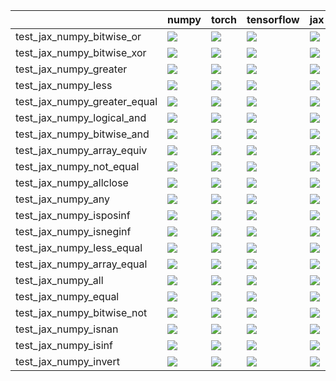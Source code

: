 |                              | numpy                                                                                                                                                                                  | torch                                                                                                                                                                                  | tensorflow                                                                                                                                                                             | jax                                                                                                                                                                                    |
|:-----------------------------|:---------------------------------------------------------------------------------------------------------------------------------------------------------------------------------------|:---------------------------------------------------------------------------------------------------------------------------------------------------------------------------------------|:---------------------------------------------------------------------------------------------------------------------------------------------------------------------------------------|:---------------------------------------------------------------------------------------------------------------------------------------------------------------------------------------|
| test_jax_numpy_bitwise_or    | <a href="https://github.com/unifyai/ivy/actions/runs/3889710180/jobs/6638203554" rel="noopener noreferrer" target="_blank"><img src=https://img.shields.io/badge/-success-success></a> | <a href="https://github.com/unifyai/ivy/actions/runs/3889710180/jobs/6638203554" rel="noopener noreferrer" target="_blank"><img src=https://img.shields.io/badge/-success-success></a> | <a href="https://github.com/unifyai/ivy/actions/runs/3889710180/jobs/6638203554" rel="noopener noreferrer" target="_blank"><img src=https://img.shields.io/badge/-success-success></a> | <a href="https://github.com/unifyai/ivy/actions/runs/3889710180/jobs/6638203554" rel="noopener noreferrer" target="_blank"><img src=https://img.shields.io/badge/-success-success></a> |
| test_jax_numpy_bitwise_xor   | <a href="https://github.com/unifyai/ivy/actions/runs/3889710180/jobs/6638203554" rel="noopener noreferrer" target="_blank"><img src=https://img.shields.io/badge/-success-success></a> | <a href="https://github.com/unifyai/ivy/actions/runs/3889710180/jobs/6638203554" rel="noopener noreferrer" target="_blank"><img src=https://img.shields.io/badge/-success-success></a> | <a href="https://github.com/unifyai/ivy/actions/runs/3889710180/jobs/6638203554" rel="noopener noreferrer" target="_blank"><img src=https://img.shields.io/badge/-success-success></a> | <a href="https://github.com/unifyai/ivy/actions/runs/3889710180/jobs/6638203554" rel="noopener noreferrer" target="_blank"><img src=https://img.shields.io/badge/-success-success></a> |
| test_jax_numpy_greater       | <a href="https://github.com/unifyai/ivy/actions/runs/3889710180/jobs/6638203554" rel="noopener noreferrer" target="_blank"><img src=https://img.shields.io/badge/-success-success></a> | <a href="https://github.com/unifyai/ivy/actions/runs/3889710180/jobs/6638203554" rel="noopener noreferrer" target="_blank"><img src=https://img.shields.io/badge/-success-success></a> | <a href="https://github.com/unifyai/ivy/actions/runs/3889710180/jobs/6638203554" rel="noopener noreferrer" target="_blank"><img src=https://img.shields.io/badge/-success-success></a> | <a href="https://github.com/unifyai/ivy/actions/runs/3889710180/jobs/6638203554" rel="noopener noreferrer" target="_blank"><img src=https://img.shields.io/badge/-success-success></a> |
| test_jax_numpy_less          | <a href="https://github.com/unifyai/ivy/actions/runs/3889710180/jobs/6638203554" rel="noopener noreferrer" target="_blank"><img src=https://img.shields.io/badge/-success-success></a> | <a href="https://github.com/unifyai/ivy/actions/runs/3889710180/jobs/6638203554" rel="noopener noreferrer" target="_blank"><img src=https://img.shields.io/badge/-success-success></a> | <a href="https://github.com/unifyai/ivy/actions/runs/3889710180/jobs/6638203554" rel="noopener noreferrer" target="_blank"><img src=https://img.shields.io/badge/-success-success></a> | <a href="https://github.com/unifyai/ivy/actions/runs/3889710180/jobs/6638203554" rel="noopener noreferrer" target="_blank"><img src=https://img.shields.io/badge/-success-success></a> |
| test_jax_numpy_greater_equal | <a href="https://github.com/unifyai/ivy/actions/runs/3889710180/jobs/6638203554" rel="noopener noreferrer" target="_blank"><img src=https://img.shields.io/badge/-success-success></a> | <a href="https://github.com/unifyai/ivy/actions/runs/3889710180/jobs/6638203554" rel="noopener noreferrer" target="_blank"><img src=https://img.shields.io/badge/-success-success></a> | <a href="https://github.com/unifyai/ivy/actions/runs/3889710180/jobs/6638203554" rel="noopener noreferrer" target="_blank"><img src=https://img.shields.io/badge/-success-success></a> | <a href="https://github.com/unifyai/ivy/actions/runs/3889710180/jobs/6638203554" rel="noopener noreferrer" target="_blank"><img src=https://img.shields.io/badge/-success-success></a> |
| test_jax_numpy_logical_and   | <a href="https://github.com/unifyai/ivy/actions/runs/3889710180/jobs/6638203554" rel="noopener noreferrer" target="_blank"><img src=https://img.shields.io/badge/-success-success></a> | <a href="https://github.com/unifyai/ivy/actions/runs/3889710180/jobs/6638203554" rel="noopener noreferrer" target="_blank"><img src=https://img.shields.io/badge/-success-success></a> | <a href="https://github.com/unifyai/ivy/actions/runs/3889710180/jobs/6638203554" rel="noopener noreferrer" target="_blank"><img src=https://img.shields.io/badge/-success-success></a> | <a href="https://github.com/unifyai/ivy/actions/runs/3889710180/jobs/6638203554" rel="noopener noreferrer" target="_blank"><img src=https://img.shields.io/badge/-success-success></a> |
| test_jax_numpy_bitwise_and   | <a href="https://github.com/unifyai/ivy/actions/runs/3889710180/jobs/6638203554" rel="noopener noreferrer" target="_blank"><img src=https://img.shields.io/badge/-success-success></a> | <a href="https://github.com/unifyai/ivy/actions/runs/3889710180/jobs/6638203554" rel="noopener noreferrer" target="_blank"><img src=https://img.shields.io/badge/-success-success></a> | <a href="https://github.com/unifyai/ivy/actions/runs/3889710180/jobs/6638203554" rel="noopener noreferrer" target="_blank"><img src=https://img.shields.io/badge/-success-success></a> | <a href="https://github.com/unifyai/ivy/actions/runs/3889710180/jobs/6638203554" rel="noopener noreferrer" target="_blank"><img src=https://img.shields.io/badge/-success-success></a> |
| test_jax_numpy_array_equiv   | <a href="https://github.com/unifyai/ivy/actions/runs/3889710180/jobs/6638203554" rel="noopener noreferrer" target="_blank"><img src=https://img.shields.io/badge/-success-success></a> | <a href="https://github.com/unifyai/ivy/actions/runs/3889710180/jobs/6638203554" rel="noopener noreferrer" target="_blank"><img src=https://img.shields.io/badge/-success-success></a> | <a href="https://github.com/unifyai/ivy/actions/runs/3889710180/jobs/6638203554" rel="noopener noreferrer" target="_blank"><img src=https://img.shields.io/badge/-success-success></a> | <a href="https://github.com/unifyai/ivy/actions/runs/3889710180/jobs/6638203554" rel="noopener noreferrer" target="_blank"><img src=https://img.shields.io/badge/-success-success></a> |
| test_jax_numpy_not_equal     | <a href="https://github.com/unifyai/ivy/actions/runs/3889710180/jobs/6638203554" rel="noopener noreferrer" target="_blank"><img src=https://img.shields.io/badge/-success-success></a> | <a href="https://github.com/unifyai/ivy/actions/runs/3889710180/jobs/6638203554" rel="noopener noreferrer" target="_blank"><img src=https://img.shields.io/badge/-success-success></a> | <a href="https://github.com/unifyai/ivy/actions/runs/3889710180/jobs/6638203554" rel="noopener noreferrer" target="_blank"><img src=https://img.shields.io/badge/-success-success></a> | <a href="https://github.com/unifyai/ivy/actions/runs/3889710180/jobs/6638203554" rel="noopener noreferrer" target="_blank"><img src=https://img.shields.io/badge/-success-success></a> |
| test_jax_numpy_allclose      | <a href="https://github.com/unifyai/ivy/actions/runs/3889710180/jobs/6638203554" rel="noopener noreferrer" target="_blank"><img src=https://img.shields.io/badge/-success-success></a> | <a href="https://github.com/unifyai/ivy/actions/runs/3889710180/jobs/6638203554" rel="noopener noreferrer" target="_blank"><img src=https://img.shields.io/badge/-success-success></a> | <a href="https://github.com/unifyai/ivy/actions/runs/3889710180/jobs/6638203554" rel="noopener noreferrer" target="_blank"><img src=https://img.shields.io/badge/-failure-red></a>     | <a href="https://github.com/unifyai/ivy/actions/runs/3889710180/jobs/6638203554" rel="noopener noreferrer" target="_blank"><img src=https://img.shields.io/badge/-success-success></a> |
| test_jax_numpy_any           | <a href="https://github.com/unifyai/ivy/actions/runs/3889710180/jobs/6638203554" rel="noopener noreferrer" target="_blank"><img src=https://img.shields.io/badge/-success-success></a> | <a href="https://github.com/unifyai/ivy/actions/runs/3889710180/jobs/6638203554" rel="noopener noreferrer" target="_blank"><img src=https://img.shields.io/badge/-success-success></a> | <a href="https://github.com/unifyai/ivy/actions/runs/3889710180/jobs/6638203554" rel="noopener noreferrer" target="_blank"><img src=https://img.shields.io/badge/-success-success></a> | <a href="https://github.com/unifyai/ivy/actions/runs/3889710180/jobs/6638203554" rel="noopener noreferrer" target="_blank"><img src=https://img.shields.io/badge/-success-success></a> |
| test_jax_numpy_isposinf      | <a href="https://github.com/unifyai/ivy/actions/runs/3889710180/jobs/6638203554" rel="noopener noreferrer" target="_blank"><img src=https://img.shields.io/badge/-failure-red></a>     | <a href="https://github.com/unifyai/ivy/actions/runs/3889710180/jobs/6638203554" rel="noopener noreferrer" target="_blank"><img src=https://img.shields.io/badge/-failure-red></a>     | <a href="https://github.com/unifyai/ivy/actions/runs/3889710180/jobs/6638203554" rel="noopener noreferrer" target="_blank"><img src=https://img.shields.io/badge/-failure-red></a>     | <a href="https://github.com/unifyai/ivy/actions/runs/3889710180/jobs/6638203554" rel="noopener noreferrer" target="_blank"><img src=https://img.shields.io/badge/-failure-red></a>     |
| test_jax_numpy_isneginf      | <a href="https://github.com/unifyai/ivy/actions/runs/3889710180/jobs/6638203554" rel="noopener noreferrer" target="_blank"><img src=https://img.shields.io/badge/-failure-red></a>     | <a href="https://github.com/unifyai/ivy/actions/runs/3889710180/jobs/6638203554" rel="noopener noreferrer" target="_blank"><img src=https://img.shields.io/badge/-failure-red></a>     | <a href="https://github.com/unifyai/ivy/actions/runs/3889710180/jobs/6638203554" rel="noopener noreferrer" target="_blank"><img src=https://img.shields.io/badge/-failure-red></a>     | <a href="https://github.com/unifyai/ivy/actions/runs/3889710180/jobs/6638203554" rel="noopener noreferrer" target="_blank"><img src=https://img.shields.io/badge/-failure-red></a>     |
| test_jax_numpy_less_equal    | <a href="https://github.com/unifyai/ivy/actions/runs/3889710180/jobs/6638203554" rel="noopener noreferrer" target="_blank"><img src=https://img.shields.io/badge/-success-success></a> | <a href="https://github.com/unifyai/ivy/actions/runs/3889710180/jobs/6638203554" rel="noopener noreferrer" target="_blank"><img src=https://img.shields.io/badge/-success-success></a> | <a href="https://github.com/unifyai/ivy/actions/runs/3889710180/jobs/6638203554" rel="noopener noreferrer" target="_blank"><img src=https://img.shields.io/badge/-success-success></a> | <a href="https://github.com/unifyai/ivy/actions/runs/3889710180/jobs/6638203554" rel="noopener noreferrer" target="_blank"><img src=https://img.shields.io/badge/-success-success></a> |
| test_jax_numpy_array_equal   | <a href="https://github.com/unifyai/ivy/actions/runs/3889710180/jobs/6638203554" rel="noopener noreferrer" target="_blank"><img src=https://img.shields.io/badge/-success-success></a> | <a href="https://github.com/unifyai/ivy/actions/runs/3889710180/jobs/6638203554" rel="noopener noreferrer" target="_blank"><img src=https://img.shields.io/badge/-success-success></a> | <a href="https://github.com/unifyai/ivy/actions/runs/3889710180/jobs/6638203554" rel="noopener noreferrer" target="_blank"><img src=https://img.shields.io/badge/-success-success></a> | <a href="https://github.com/unifyai/ivy/actions/runs/3889710180/jobs/6638203554" rel="noopener noreferrer" target="_blank"><img src=https://img.shields.io/badge/-success-success></a> |
| test_jax_numpy_all           | <a href="https://github.com/unifyai/ivy/actions/runs/3889431018/jobs/6637680412" rel="noopener noreferrer" target="_blank"><img src=https://img.shields.io/badge/-success-success></a> | <a href="https://github.com/unifyai/ivy/actions/runs/3889710180/jobs/6638203554" rel="noopener noreferrer" target="_blank"><img src=https://img.shields.io/badge/-success-success></a> | <a href="https://github.com/unifyai/ivy/actions/runs/3889710180/jobs/6638203554" rel="noopener noreferrer" target="_blank"><img src=https://img.shields.io/badge/-success-success></a> | <a href="https://github.com/unifyai/ivy/actions/runs/3889431018/jobs/6637680412" rel="noopener noreferrer" target="_blank"><img src=https://img.shields.io/badge/-success-success></a> |
| test_jax_numpy_equal         | <a href="https://github.com/unifyai/ivy/actions/runs/3889710180/jobs/6638203554" rel="noopener noreferrer" target="_blank"><img src=https://img.shields.io/badge/-success-success></a> | <a href="https://github.com/unifyai/ivy/actions/runs/3889710180/jobs/6638203554" rel="noopener noreferrer" target="_blank"><img src=https://img.shields.io/badge/-success-success></a> | <a href="https://github.com/unifyai/ivy/actions/runs/3889710180/jobs/6638203554" rel="noopener noreferrer" target="_blank"><img src=https://img.shields.io/badge/-success-success></a> | <a href="https://github.com/unifyai/ivy/actions/runs/3889710180/jobs/6638203554" rel="noopener noreferrer" target="_blank"><img src=https://img.shields.io/badge/-success-success></a> |
| test_jax_numpy_bitwise_not   | <a href="https://github.com/unifyai/ivy/actions/runs/3889710180/jobs/6638203554" rel="noopener noreferrer" target="_blank"><img src=https://img.shields.io/badge/-success-success></a> | <a href="https://github.com/unifyai/ivy/actions/runs/3889710180/jobs/6638203554" rel="noopener noreferrer" target="_blank"><img src=https://img.shields.io/badge/-success-success></a> | <a href="https://github.com/unifyai/ivy/actions/runs/3889710180/jobs/6638203554" rel="noopener noreferrer" target="_blank"><img src=https://img.shields.io/badge/-success-success></a> | <a href="https://github.com/unifyai/ivy/actions/runs/3889710180/jobs/6638203554" rel="noopener noreferrer" target="_blank"><img src=https://img.shields.io/badge/-success-success></a> |
| test_jax_numpy_isnan         | <a href="https://github.com/unifyai/ivy/actions/runs/3889710180/jobs/6638203554" rel="noopener noreferrer" target="_blank"><img src=https://img.shields.io/badge/-success-success></a> | <a href="https://github.com/unifyai/ivy/actions/runs/3889710180/jobs/6638203554" rel="noopener noreferrer" target="_blank"><img src=https://img.shields.io/badge/-success-success></a> | <a href="https://github.com/unifyai/ivy/actions/runs/3889710180/jobs/6638203554" rel="noopener noreferrer" target="_blank"><img src=https://img.shields.io/badge/-success-success></a> | <a href="https://github.com/unifyai/ivy/actions/runs/3889710180/jobs/6638203554" rel="noopener noreferrer" target="_blank"><img src=https://img.shields.io/badge/-success-success></a> |
| test_jax_numpy_isinf         | <a href="https://github.com/unifyai/ivy/actions/runs/3889710180/jobs/6638203554" rel="noopener noreferrer" target="_blank"><img src=https://img.shields.io/badge/-success-success></a> | <a href="https://github.com/unifyai/ivy/actions/runs/3889710180/jobs/6638203554" rel="noopener noreferrer" target="_blank"><img src=https://img.shields.io/badge/-success-success></a> | <a href="https://github.com/unifyai/ivy/actions/runs/3889710180/jobs/6638203554" rel="noopener noreferrer" target="_blank"><img src=https://img.shields.io/badge/-success-success></a> | <a href="https://github.com/unifyai/ivy/actions/runs/3889710180/jobs/6638203554" rel="noopener noreferrer" target="_blank"><img src=https://img.shields.io/badge/-success-success></a> |
| test_jax_numpy_invert        | <a href="https://github.com/unifyai/ivy/actions/runs/3889710180/jobs/6638203554" rel="noopener noreferrer" target="_blank"><img src=https://img.shields.io/badge/-success-success></a> | <a href="https://github.com/unifyai/ivy/actions/runs/3889710180/jobs/6638203554" rel="noopener noreferrer" target="_blank"><img src=https://img.shields.io/badge/-success-success></a> | <a href="https://github.com/unifyai/ivy/actions/runs/3889710180/jobs/6638203554" rel="noopener noreferrer" target="_blank"><img src=https://img.shields.io/badge/-success-success></a> | <a href="https://github.com/unifyai/ivy/actions/runs/3889710180/jobs/6638203554" rel="noopener noreferrer" target="_blank"><img src=https://img.shields.io/badge/-success-success></a> |